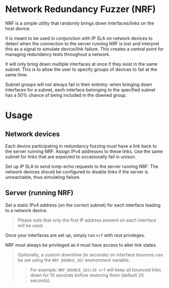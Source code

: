 # Network Redundancy Fuzzer (NRF)
NRF is a simple utility that randomly brings down interfaces/links on the host device.

It is meant to be used in conjunction with IP SLA on network devices to detect when the connection to the server running NRF is lost and interpret this as a signal to simulate device/link failure. This creates a central point for managing redundancy tests throughout a network.

It will only bring down multiple interfaces at once if they exist in the same subnet. This is to allow the user to specify groups of devices to fail at the same time.

Subnet groups will not always fail in their entirety: when bringing down interfaces for a subnet, each interface belonging to the specified subnet has a 50% chance of being included in the downed group.

# Usage
## Network devices
Each device participating in redundancy fuzzing must have a link back to the server running NRF. Assign IPv4 addresses to these links. Use the same subnet for links that are expected to occasionally fail in unison.

Set up IP SLA to send icmp-echo requests to the server running NRF. The network devices should be configured to disable links if the server is unreachable, thus simulating failure.

## Server (running NRF)
Set a static IPv4 address (on the correct subnet) for each interface leading to a network device.

>Please note that only the first IP address present on each interface will be used.

Once your interfaces are set up, simply run `nrf` with root privileges.

NRF must always be privileged as it must have access to alter link states.

>Optionally, a custom downtime (in seconds) on interface bounces can be set using the `NRF_BOUNCE_SEC` environment variable.
>>For example: `NRF_BOUNCE_SEC=10 nrf` will keep all bounced links down for 10 seconds before restoring them (default 20 seconds).
